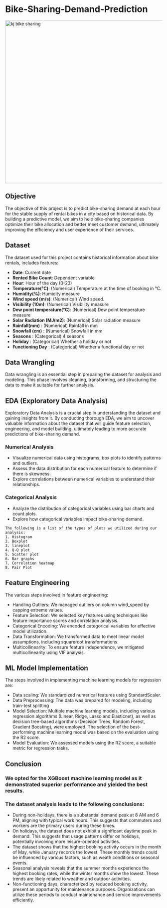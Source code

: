 # Bike-Sharing-Demand-Prediction

<img width="521" alt="kj bike sharing" src="https://github.com/DharmendraYadav96/Bike-Sharing-Demand-Prediction/assets/134188892/c23e9d46-f99f-47c2-99e7-679c85857e94">

## Objective
The objective of this project is to predict bike-sharing demand at each hour for the stable supply of rental bikes in a city based on historical data. By building a predictive model, we aim to help bike-sharing companies optimize their bike allocation and better meet customer demand, ultimately improving the efficiency and user experience of their services.

## Dataset
The dataset used for this project contains historical information about bike rentals, includes features:
- **Date**: Current date
- **Rented Bike Count**: Dependent variable
- **Hour**: Hour of the day (0-23)
- **Temperature(°C)**: (Numerical) Temperature at the time of booking in °C.
- **Humidity(%)**: Humidity measure
- **Wind speed (m/s)**: (Numerical) Wind speed.
- **Visibility (10m)**: (Numerical) Visibility measure
- **Dew point temperature(°C)**: (Numerical) Dew point temperature measure
- **Solar Radiation (MJ/m2)**: (Numerical) Solar radiation measure
- **Rainfall(mm)** : (Numerical) Rainfall in mm
- **Snowfall (cm)** : (Numerical) Snowfall in mm
- **Seasons** : (Categorical) 4 seasons
- **Holiday** : (Categorical) Whether a holiday or not
- **Functioning Day** : (Categorical) Whether a functional day or not

## Data Wrangling
Data wrangling is an essential step in preparing the dataset for analysis and modeling. This phase involves cleaning, transforming, and structuring the data to make it suitable for further analysis.

## EDA (Exploratory Data Analysis)
Exploratory Data Analysis is a crucial step in understanding the dataset and gaining insights from it. By conducting thorough EDA, we aim to uncover valuable information about the dataset that will guide feature selection, engineering, and model building, ultimately leading to more accurate predictions of bike-sharing demand.

### Numerical Analysis
- Visualize numerical data using histograms, box plots to identify patterns and outliers.
- Assess the data distribution for each numerical feature to determine if there is skewness.
- Explore correlations between numerical variables to understand their relationships.

### Categorical Analysis
- Analyze the distribution of categorical variables using bar charts and count plots.
- Explore how categorical variables impact bike-sharing demand.

```
The following is a list of the types of plots we utilized during our analysis:
1. Histogram
2. Boxplot
3. lineplot
4. Q-Q plot
5. Scatter plot 
6. Bar graphs
7. Correlation heatmap
8. Pair Plot
```

## Feature Engineering
The various steps involved in feature engineering:
- Handling Outliers: We managed outliers on column wind_speed by capping extreme values.
- Feature Selection: We selected key features using techniques like feature importance scores and correlation analysis.
- Categorical Encoding: We encoded categorical variables for effective model utilization.
- Data Transformation: We transformed data to meet linear model assumptions, including squareroot transformations.
- Multicollinearity: To ensure feature independence, we mitigated multicollinearity using VIF analysis.

## ML Model Implementation
The steps involved in implementing machine learning models for regression are:
- Data scaling: We standardized numerical features using StandardScaler.
- Data Preprocessing: The data was prepared for modeling, including train-test splitting
- Model Selection: Multiple machine learning models, including various regression algorithms (Linear, Ridge, Lasso and Elasticnet), as well as decision tree-based algorithms (Decision Trees, Random Forest, Gradient Boosting), were employed. The selection of the best-performing machine learning model was based on the evaluation using the R2 score.
- Model Evaluation: We assessed models using the R2 score, a suitable metric for regression tasks.

## Conclusion
### We opted for the XGBoost machine learning model as it demonstrated superior performance and yielded the best results.

### The dataset analysis leads to the following conclusions:
- During non-holidays, there is a substantial demand peak at 8 AM and 6 PM, aligning with typical work hours. This suggests that commuters and workers are the primary users during these times.
- On holidays, the dataset does not exhibit a significant daytime peak in demand. This suggests that usage patterns differ on holidays, potentially involving more leisure-oriented activities.
- The dataset shows that the highest booking activity occurs in the month of May, while January records the lowest. These monthly trends could be influenced by various factors, such as weath conditions or seasonal events.
- Seasonal analysis reveals that the summer months experience the highest booking rates, while the winter months show the lowest. These trends are likely related to weather and outdoor activities.
- Non-functioning days, characterized by reduced booking activity, present an opportunity for maintenance purposes. Organizations can utilize these periods to conduct maintenance and service improvements efficiently.

